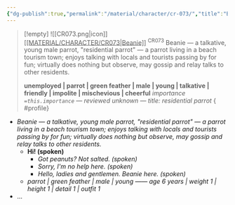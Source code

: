 ```yaml
---
{"dg-publish":true,"permalink":"/material/character/cr-073/","title":"Beanie","tags":["-character"]}
---
```


>[!empty]
> ![[CR073.png\|icon]] <u class="title">[[MATERIAL/CHARACTER/CR073\|Beanie]]</u> <sup class="title">CR073</sup> <b class="title"> </b>
> Beanie — a talkative, young male parrot, "residential parrot" — a parrot living in a beach tourism town; enjoys talking with locals and tourists passing by for fun; virtually does nothing but observe, may gossip and relay talks to other residents.
> 
> <b>unemployed | parrot | green feather | male | young | talkative | friendly | impolite | mischevious | cheerful</b>
> <i class="small">importance `=this.importance` — reviewed unknown — title: residential parrot</i>
{ #profile}


- *Beanie — a talkative, young male parrot, "residential parrot" — a parrot living in a beach tourism town; enjoys talking with locals and tourists passing by for fun; virtually does nothing but observe, may gossip and relay talks to other residents.*
	- **Hi! (spoken)**
		- *Got peanuts? Not salted. (spoken)*
		- *Sorry, I'm no help here. (spoken)*
		- *Hello, ladies and gentlemen. Beanie here. (spoken)*
	- *parrot | green feather | male | young —— age 6 years | weight 1 | height 1 | detail 1 | outfit 1*
- ...